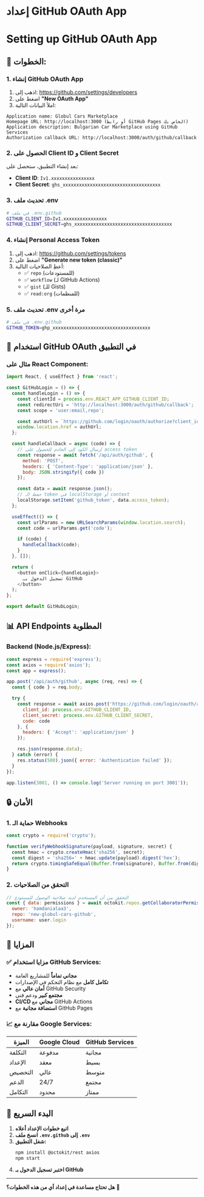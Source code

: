 # إعداد GitHub OAuth App
# Setting up GitHub OAuth App

## 🚀 الخطوات:

### 1. إنشاء GitHub OAuth App
1. اذهب إلى: https://github.com/settings/developers
2. اضغط على **"New OAuth App"**
3. املأ البيانات التالية:

```
Application name: Globul Cars Marketplace
Homepage URL: http://localhost:3000 (أو رابط GitHub Pages الخاص بك)
Application description: Bulgarian Car Marketplace using GitHub Services
Authorization callback URL: http://localhost:3000/auth/github/callback
```

### 2. الحصول على Client ID و Client Secret
بعد إنشاء التطبيق، ستحصل على:
- **Client ID**: `Iv1.xxxxxxxxxxxxxxxx`
- **Client Secret**: `ghs_xxxxxxxxxxxxxxxxxxxxxxxxxxxxxxxxxxxx`

### 3. تحديث ملف .env
```bash
# في ملف .env.github
GITHUB_CLIENT_ID=Iv1.xxxxxxxxxxxxxxxx
GITHUB_CLIENT_SECRET=ghs_xxxxxxxxxxxxxxxxxxxxxxxxxxxxxxxxxxxx
```

### 4. إنشاء Personal Access Token
1. اذهب إلى: https://github.com/settings/tokens
2. اضغط على **"Generate new token (classic)"**
3. أعطِ الصلاحيات التالية:
   - ✅ `repo` (للمستودعات)
   - ✅ `workflow` (لـ GitHub Actions)
   - ✅ `gist` (للـ Gists)
   - ✅ `read:org` (للمنظمات)

### 5. تحديث ملف .env مرة أخرى
```bash
# في ملف .env.github
GITHUB_TOKEN=ghp_xxxxxxxxxxxxxxxxxxxxxxxxxxxxxxxxxxxx
```

## 🔧 استخدام GitHub OAuth في التطبيق

### مثال على React Component:

```javascript
import React, { useEffect } from 'react';

const GitHubLogin = () => {
  const handleLogin = () => {
    const clientId = process.env.REACT_APP_GITHUB_CLIENT_ID;
    const redirectUri = 'http://localhost:3000/auth/github/callback';
    const scope = 'user:email,repo';

    const authUrl = `https://github.com/login/oauth/authorize?client_id=${clientId}&redirect_uri=${redirectUri}&scope=${scope}`;
    window.location.href = authUrl;
  };

  const handleCallback = async (code) => {
    // إرسال الكود إلى الخادم للحصول على access token
    const response = await fetch('/api/auth/github', {
      method: 'POST',
      headers: { 'Content-Type': 'application/json' },
      body: JSON.stringify({ code })
    });

    const data = await response.json();
    // حفظ الـ token في localStorage أو context
    localStorage.setItem('github_token', data.access_token);
  };

  useEffect(() => {
    const urlParams = new URLSearchParams(window.location.search);
    const code = urlParams.get('code');

    if (code) {
      handleCallback(code);
    }
  }, []);

  return (
    <button onClick={handleLogin}>
      تسجيل الدخول بـ GitHub
    </button>
  );
};

export default GitHubLogin;
```

## 📊 API Endpoints المطلوبة

### Backend (Node.js/Express):

```javascript
const express = require('express');
const axios = require('axios');
const app = express();

app.post('/api/auth/github', async (req, res) => {
  const { code } = req.body;

  try {
    const response = await axios.post('https://github.com/login/oauth/access_token', {
      client_id: process.env.GITHUB_CLIENT_ID,
      client_secret: process.env.GITHUB_CLIENT_SECRET,
      code: code
    }, {
      headers: { 'Accept': 'application/json' }
    });

    res.json(response.data);
  } catch (error) {
    res.status(500).json({ error: 'Authentication failed' });
  }
});

app.listen(3001, () => console.log('Server running on port 3001'));
```

## 🔒 الأمان

### 1. حماية الـ Webhooks
```javascript
const crypto = require('crypto');

function verifyWebhookSignature(payload, signature, secret) {
  const hmac = crypto.createHmac('sha256', secret);
  const digest = 'sha256=' + hmac.update(payload).digest('hex');
  return crypto.timingSafeEqual(Buffer.from(signature), Buffer.from(digest));
}
```

### 2. التحقق من الصلاحيات
```javascript
// التحقق من أن المستخدم لديه صلاحية الوصول للمستودع
const { data: permissions } = await octokit.repos.getCollaboratorPermissionLevel({
  owner: 'hamdanialaa3',
  repo: 'new-globul-cars-github',
  username: user.login
});
```

## 🎯 المزايا

### ✅ مزايا استخدام GitHub Services:
- **مجاني تماماً** للمشاريع العامة
- **تكامل كامل** مع نظام التحكم في الإصدارات
- **أمان عالي** مع GitHub Security
- **مجتمع كبير** ودعم فني
- **CI/CD مجاني** مع GitHub Actions
- **استضافة مجانية** مع GitHub Pages

### 📈 مقارنة مع Google Services:

| الميزة | Google Cloud | GitHub Services |
|--------|-------------|-----------------|
| التكلفة | مدفوعة | مجانية |
| الإعداد | معقد | بسيط |
| التخصيص | عالي | متوسط |
| الدعم | 24/7 | مجتمع |
| التكامل | محدود | ممتاز |

## 🚀 البدء السريع

1. **اتبع خطوات الإعداد أعلاه**
2. **انسخ ملف `.env.github` إلى `.env`**
3. **شغل التطبيق:**
   ```bash
   npm install @octokit/rest axios
   npm start
   ```
4. **اختبر تسجيل الدخول بـ GitHub**

---

**هل تحتاج مساعدة في إعداد أي من هذه الخطوات؟** 🔧